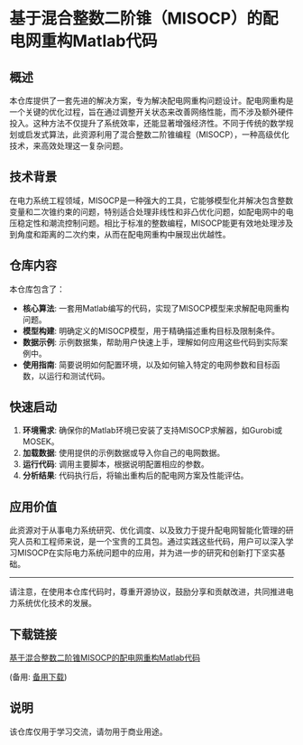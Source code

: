 # 基于混合整数二阶锥（MISOCP）的配电网重构Matlab代码

## 概述

本仓库提供了一套先进的解决方案，专为解决配电网重构问题设计。配电网重构是一个关键的优化过程，旨在通过调整开关状态来改善网络性能，而不涉及额外硬件投入。这种方法不仅提升了系统效率，还能显著增强经济性。不同于传统的数学规划或启发式算法，此资源利用了混合整数二阶锥编程（MISOCP），一种高级优化技术，来高效处理这一复杂问题。

## 技术背景

在电力系统工程领域，MISOCP是一种强大的工具，它能够模型化并解决包含整数变量和二次锥约束的问题，特别适合处理非线性和非凸优化问题，如配电网中的电压稳定性和潮流控制问题。相比于标准的整数编程，MISOCP能更有效地处理涉及到角度和距离的二次约束，从而在配电网重构中展现出优越性。

## 仓库内容

本仓库包含了：

- **核心算法**: 一套用Matlab编写的代码，实现了MISOCP模型来求解配电网重构问题。
- **模型构建**: 明确定义的MISOCP模型，用于精确描述重构目标及限制条件。
- **数据示例**: 示例数据集，帮助用户快速上手，理解如何应用这些代码到实际案例中。
- **使用指南**: 简要说明如何配置环境，以及如何输入特定的电网参数和目标函数，以运行和测试代码。

## 快速启动

1. **环境需求**: 确保你的Matlab环境已安装了支持MISOCP求解器，如Gurobi或MOSEK。
2. **加载数据**: 使用提供的示例数据或导入你自己的电网数据。
3. **运行代码**: 调用主要脚本，根据说明配置相应的参数。
4. **分析结果**: 代码执行后，将输出重构后的配电网方案及性能评估。

## 应用价值

此资源对于从事电力系统研究、优化调度、以及致力于提升配电网智能化管理的研究人员和工程师来说，是一个宝贵的工具包。通过实践这些代码，用户可以深入学习MISOCP在实际电力系统问题中的应用，并为进一步的研究和创新打下坚实基础。

---

请注意，在使用本仓库代码时，尊重开源协议，鼓励分享和贡献改进，共同推进电力系统优化技术的发展。

## 下载链接
[基于混合整数二阶锥MISOCP的配电网重构Matlab代码](https://pan.quark.cn/s/9c5be886d230) 

(备用: [备用下载](https://pan.baidu.com/s/1-CItsAYP5cYIjdYv2HEARA?pwd=1234))

## 说明

该仓库仅用于学习交流，请勿用于商业用途。
